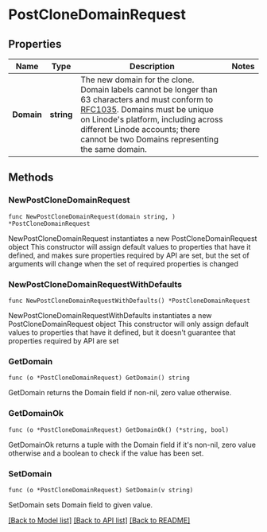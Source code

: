 # PostCloneDomainRequest

## Properties

Name | Type | Description | Notes
------------ | ------------- | ------------- | -------------
**Domain** | **string** | The new domain for the clone. Domain labels cannot be longer than 63 characters and must conform to [RFC1035](https://tools.ietf.org/html/rfc1035). Domains must be unique on Linode&#39;s platform, including across different Linode accounts; there cannot be two Domains representing the same domain. | 

## Methods

### NewPostCloneDomainRequest

`func NewPostCloneDomainRequest(domain string, ) *PostCloneDomainRequest`

NewPostCloneDomainRequest instantiates a new PostCloneDomainRequest object
This constructor will assign default values to properties that have it defined,
and makes sure properties required by API are set, but the set of arguments
will change when the set of required properties is changed

### NewPostCloneDomainRequestWithDefaults

`func NewPostCloneDomainRequestWithDefaults() *PostCloneDomainRequest`

NewPostCloneDomainRequestWithDefaults instantiates a new PostCloneDomainRequest object
This constructor will only assign default values to properties that have it defined,
but it doesn't guarantee that properties required by API are set

### GetDomain

`func (o *PostCloneDomainRequest) GetDomain() string`

GetDomain returns the Domain field if non-nil, zero value otherwise.

### GetDomainOk

`func (o *PostCloneDomainRequest) GetDomainOk() (*string, bool)`

GetDomainOk returns a tuple with the Domain field if it's non-nil, zero value otherwise
and a boolean to check if the value has been set.

### SetDomain

`func (o *PostCloneDomainRequest) SetDomain(v string)`

SetDomain sets Domain field to given value.



[[Back to Model list]](../README.md#documentation-for-models) [[Back to API list]](../README.md#documentation-for-api-endpoints) [[Back to README]](../README.md)


